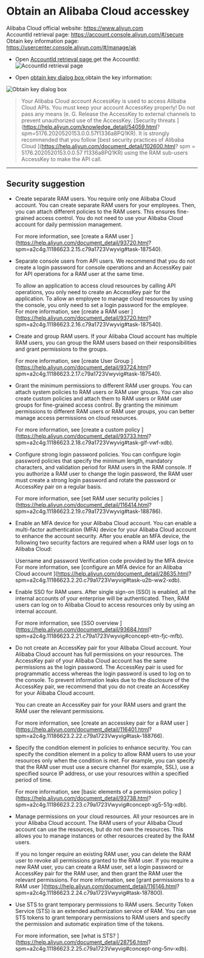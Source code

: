# Obtain an Alibaba Cloud accesskey

Alibaba Cloud official website: https://www.aliyun.com    
AccountId retrieval page: https://account.console.aliyun.com/#/secure     
Obtain key information page: https://usercenter.console.aliyun.com/#/manage/ak     

- Open [AccountId retrieval page ](https://account.console.aliyun.com/#/secure) get the AccountId:
![AccountId retrieval page](https://images.serverlessfans.com/access/aliyun-accountid.jpg)

- Open [obtain key dialog box ](https://usercenter.console.aliyun.com/#/manage/ak) obtain the key information:

![Obtain key dialog box](https://images.serverlessfans.com/access/aliyun-access.jpg)

> Your Alibaba Cloud account AccessKey is used to access Alibaba Cloud APIs. You must keep your account AccessKey properly! Do not pass any means (e. G. Release the AccessKey to external channels to prevent unauthorized use of the AccessKey. [Security threats ](https://help.aliyun.com/knowledge_detail/54059.html? spm=5176.2020520153.0.0.57f1336a8PQ1KR).
It is strongly recommended that you follow [best security practices of Alibaba Cloud ](https://help.aliyun.com/document_detail/102600.html? spm = 5176.2020520153.0.0.57 f1336a8PQ1KR) using the RAM sub-users AccessKey to make the API call.

----

## Security suggestion

- Create separate RAM users.
You require only one Alibaba Cloud account. You can create separate RAM users for your employees. Then, you can attach different policies to the RAM users. This ensures fine-grained access control. You do not need to use your Alibaba Cloud account for daily permission management.

   For more information, see [create a RAM user ](https://help.aliyun.com/document_detail/93720.html? spm=a2c4g.11186623.2.15.c79a1723Vwyvig#task-187540).

- Separate console users from API users.
We recommend that you do not create a login password for console operations and an AccessKey pair for API operations for a RAM user at the same time.

   To allow an application to access cloud resources by calling API operations, you only need to create an AccessKey pair for the application.
To allow an employee to manage cloud resources by using the console, you only need to set a login password for the employee.
For more information, see [create a RAM user ](https://help.aliyun.com/document_detail/93720.html? spm=a2c4g.11186623.2.16.c79a1723Vwyvig#task-187540).

- Create and group RAM users.
If your Alibaba Cloud account has multiple RAM users, you can group the RAM users based on their responsibilities and grant permissions to the groups.

   For more information, see [create User Group ](https://help.aliyun.com/document_detail/93724.html? spm=a2c4g.11186623.2.17.c79a1723Vwyvig#task-187540).

- Grant the minimum permissions to different RAM user groups.
You can attach system policies to RAM users or RAM user groups. You can also create custom policies and attach them to RAM users or RAM user groups for fine-grained access control. By granting the minimum permissions to different RAM users or RAM user groups, you can better manage access permissions on cloud resources.

   For more information, see [create a custom policy ](https://help.aliyun.com/document_detail/93733.html? spm=a2c4g.11186623.2.18.c79a1723Vwyvig#task-glf-vwf-xdb).

- Configure strong login password policies.
You can configure login password policies that specify the minimum length, mandatory characters, and validation period for RAM users in the RAM console. If you authorize a RAM user to change the login password, the RAM user must create a strong login password and rotate the password or AccessKey pair on a regular basis.

   For more information, see [set RAM user security policies ](https://help.aliyun.com/document_detail/116414.html? spm=a2c4g.11186623.2.19.c79a1723Vwyvig#task-188786).

- Enable an MFA device for your Alibaba Cloud account.
You can enable a multi-factor authentication (MFA) device for your Alibaba Cloud account to enhance the account security. After you enable an MFA device, the following two security factors are required when a RAM user logs on to Alibaba Cloud:

   Username and password
Verification code provided by the MFA device
For more information, see [configure an MFA device for an Alibaba Cloud account ](https://help.aliyun.com/document_detail/28635.html? spm=a2c4g.11186623.2.20.c79a1723Vwyvig#task-u2b-ww2-xdb).

- Enable SSO for RAM users.
After single sign-on (SSO) is enabled, all the internal accounts of your enterprise will be authenticated. Then, RAM users can log on to Alibaba Cloud to access resources only by using an internal account.

   For more information, see [SSO overview ](https://help.aliyun.com/document_detail/93684.html? spm=a2c4g.11186623.2.21.c79a1723Vwyvig#concept-etn-fjc-mfb).

- Do not create an AccessKey pair for your Alibaba Cloud account.
Your Alibaba Cloud account has full permissions on your resources. The AccessKey pair of your Alibaba Cloud account has the same permissions as the login password. The AccessKey pair is used for programmatic access whereas the login password is used to log on to the console. To prevent information leaks due to the disclosure of the AccessKey pair, we recommend that you do not create an AccessKey for your Alibaba Cloud account.

   You can create an AccessKey pair for your RAM users and grant the RAM user the relevant permissions.

   For more information, see [create an accesskey pair for a RAM user ](https://help.aliyun.com/document_detail/116401.html? spm=a2c4g.11186623.2.22.c79a1723Vwyvig#task-188766).

- Specify the condition element in policies to enhance security.
You can specify the condition element in a policy to allow RAM users to use your resources only when the condition is met. For example, you can specify that the RAM user must use a secure channel (for example, SSL), use a specified source IP address, or use your resources within a specified period of time.

   For more information, see [basic elements of a permission policy ](https://help.aliyun.com/document_detail/93738.html? spm=a2c4g.11186623.2.23.c79a1723Vwyvig#concept-xg5-51g-xdb).

- Manage permissions on your cloud resources.
All your resources are in your Alibaba Cloud account. The RAM users of your Alibaba Cloud account can use the resources, but do not own the resources. This allows you to manage instances or other resources created by the RAM users.

   If you no longer require an existing RAM user, you can delete the RAM user to revoke all permissions granted to the RAM user.
If you require a new RAM user, you can create a RAM user, set a login password or AccessKey pair for the RAM user, and then grant the RAM user the relevant permissions.
For more information, see [grant permissions to a RAM user ](https://help.aliyun.com/document_detail/116146.html? spm=a2c4g.11186623.2.24.c79a1723Vwyvig#task-187800).

- Use STS to grant temporary permissions to RAM users.
Security Token Service (STS) is an extended authorization service of RAM. You can use STS tokens to grant temporary permissions to RAM users and specify the permission and automatic expiration time of the tokens.

   For more information, see [what is STS? ](https://help.aliyun.com/document_detail/28756.html? spm=a2c4g.11186623.2.25.c79a1723Vwyvig#concept-ong-5nv-xdb).

